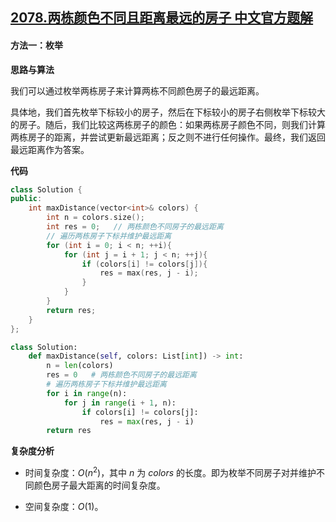## [2078.两栋颜色不同且距离最远的房子 中文官方题解](https://leetcode.cn/problems/two-furthest-houses-with-different-colors/solutions/100000/liang-dong-yan-se-bu-tong-qie-ju-chi-zui-84qv)
#### 方法一：枚举

**思路与算法**

我们可以通过枚举两栋房子来计算两栋不同颜色房子的最远距离。

具体地，我们首先枚举下标较小的房子，然后在下标较小的房子右侧枚举下标较大的房子。随后，我们比较这两栋房子的颜色：如果两栋房子颜色不同，则我们计算两栋房子的距离，并尝试更新最远距离；反之则不进行任何操作。最终，我们返回最远距离作为答案。

**代码**

```C++ [sol1-C++]
class Solution {
public:
    int maxDistance(vector<int>& colors) {
        int n = colors.size();
        int res = 0;   // 两栋颜色不同房子的最远距离
        // 遍历两栋房子下标并维护最远距离
        for (int i = 0; i < n; ++i){
            for (int j = i + 1; j < n; ++j){
                if (colors[i] != colors[j]){
                    res = max(res, j - i);
                }
            }
        }
        return res;
    }
};
```


```Python [sol1-Python3]
class Solution:
    def maxDistance(self, colors: List[int]) -> int:
        n = len(colors)
        res = 0   # 两栋颜色不同房子的最远距离
        # 遍历两栋房子下标并维护最远距离
        for i in range(n):
            for j in range(i + 1, n):
                if colors[i] != colors[j]:
                    res = max(res, j - i)
        return res
```


**复杂度分析**

- 时间复杂度：$O(n^2)$，其中 $n$ 为 $\textit{colors}$ 的长度。即为枚举不同房子对并维护不同颜色房子最大距离的时间复杂度。

- 空间复杂度：$O(1)$。